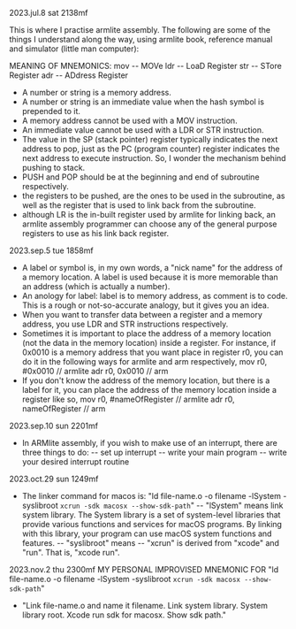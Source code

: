 2023.jul.8 sat 2138mf

This is where I practise armlite assembly. The following are some of the things I understand along the way, using armlite book, reference manual and simulator (little man computer):

MEANING OF MNEMONICS:
  mov -- MOVe
  ldr -- LoaD Register
  str -- STore Register
  adr -- ADdress Register

- A number or string is a memory address.
- A number or string is an immediate value when the hash symbol is prepended to it.
- A memory address cannot be used with a MOV instruction.
- An immediate value cannot be used with a LDR or STR instruction.
- The value in the SP (stack pointer) register typically indicates the next address to pop, just as the PC (program counter) register indicates the next address to execute instruction. So, I wonder the mechanism behind pushing to stack.
- PUSH and POP should be at the beginning and end of subroutine respectively.
- the registers to be pushed, are the ones to be used in the subroutine, as well as the register that is used to link back from the subroutine.
- although LR is the in-built register used by armlite for linking back, an armlite assembly programmer can choose any of the general purpose registers to use as his link back register.

2023.sep.5 tue 1858mf
- A label or symbol is, in my own words, a "nick name" for the address of a memory location. A label is used because it is more memorable than an address (which is actually a number).
- An anology for label: label is to memory address, as comment is to code. This is a rough or not-so-accurate analogy, but it gives you an idea.
- When you want to transfer data between a register and a memory address, you use LDR and STR instructions respectively.
- Sometimes it is important to place the address of a memory location (not the data in the memory location) inside a register. For instance, if 0x0010 is a memory address that you want place in register r0, you can do it in the following ways for armlite and arm respectively,
  mov r0, #0x0010  // armlite
  adr r0, 0x0010  // arm
- If you don't know the address of the memory location, but there is a label for it, you can place the address of the memory location inside a register like so,
  mov r0, #nameOfRegister  // armlite
  adr r0, nameOfRegister  // arm

2023.sep.10 sun 2201mf
- In ARMlite assembly, if you wish to make use of an interrupt, there are three things to do:
  -- set up interrupt
  -- write your main program
  -- write your desired interrupt routine

2023.oct.29 sun 1249mf
- The linker command for macos is: "ld file-name.o -o filename -lSystem -syslibroot `xcrun -sdk macosx --show-sdk-path`"
  -- "lSystem" means link system library. The System library is a set of system-level libraries that provide various functions and services for macOS programs. By linking with this library, your program can use macOS system functions and features.
  -- "syslibroot" means 
  -- "xcrun" is derived from "xcode" and "run". That is, "xcode run".

2023.nov.2 thu 2300mf
MY PERSONAL IMPROVISED MNEMONIC FOR "ld file-name.o -o filename -lSystem -syslibroot `xcrun -sdk macosx --show-sdk-path`"
- "Link file-name.o and name it filename. Link system library. System library root. Xcode run sdk for macosx. Show sdk path."


